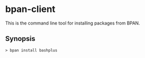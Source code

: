 bpan-client
===========

This is the command line tool for installing packages from BPAN.

## Synopsis

    > bpan install bashplus
